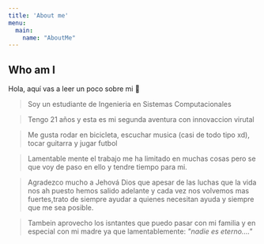 ```yaml
---
title: 'About me'
menu:
  main:
    name: "AboutMe"
---
```


## Who am I

Hola, aquí vas a leer un poco sobre mi 🤩

>Soy un estudiante de Ingenieria en Sistemas Computacionales

>Tengo 21 años y esta es mi segunda aventura con innovaccion virutal 

>Me gusta rodar en bicicleta, escuchar musica (casi de todo tipo xd), tocar guitarra y jugar futbol

>Lamentable mente el trabajo me ha limitado en muchas cosas pero se que voy de paso en ello y tendre tiempo para mi.

>Agradezco mucho a Jehová Dios que apesar de las luchas que la vida nos ah puesto hemos salido adelante y cada vez nos volvemos mas fuertes,trato de siempre ayudar a quienes necesitan ayuda y siempre que me sea posible.

>Tambein aprovecho los isntantes que puedo pasar con mi familia y en especial con mi madre ya que lamentablemente: *"nadie es eterno...."*


